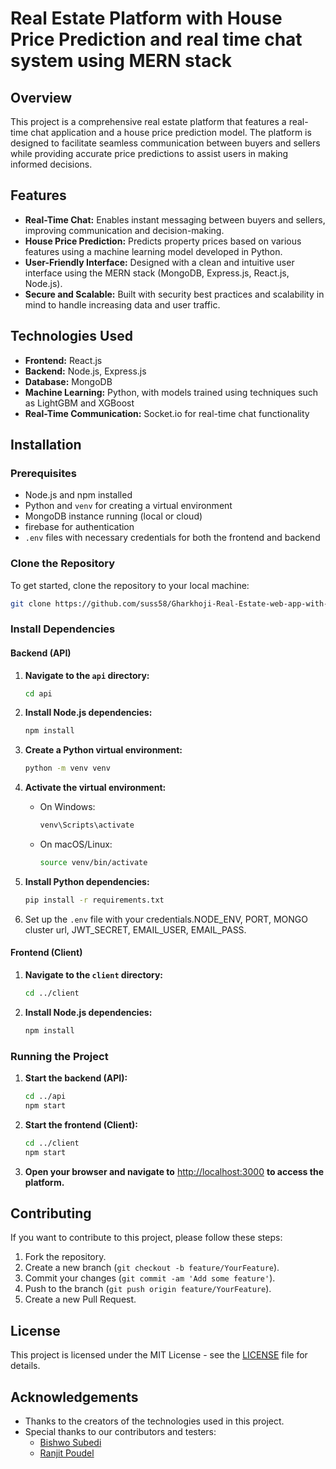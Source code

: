 

# Real Estate Platform with House Price Prediction and real time chat system using MERN stack

## Overview

This project is a comprehensive real estate platform that features a real-time chat application and a house price prediction model. The platform is designed to facilitate seamless communication between buyers and sellers while providing accurate price predictions to assist users in making informed decisions.

## Features

- **Real-Time Chat:** Enables instant messaging between buyers and sellers, improving communication and decision-making.
- **House Price Prediction:** Predicts property prices based on various features using a machine learning model developed in Python.
- **User-Friendly Interface:** Designed with a clean and intuitive user interface using the MERN stack (MongoDB, Express.js, React.js, Node.js).
- **Secure and Scalable:** Built with security best practices and scalability in mind to handle increasing data and user traffic.

## Technologies Used

- **Frontend:** React.js
- **Backend:** Node.js, Express.js
- **Database:** MongoDB
- **Machine Learning:** Python, with models trained using techniques such as LightGBM and XGBoost
- **Real-Time Communication:** Socket.io for real-time chat functionality


## Installation

### Prerequisites

- Node.js and npm installed
- Python and `venv` for creating a virtual environment
- MongoDB instance running (local or cloud)
- firebase for authentication
- `.env` files with necessary credentials for both the frontend and backend

### Clone the Repository

To get started, clone the repository to your local machine:

```bash
git clone https://github.com/suss58/Gharkhoji-Real-Estate-web-app-with-house-price-prediction-and-real-time-chat-features.git
```

### Install Dependencies

#### Backend (API)

1. **Navigate to the `api` directory:**

    ```bash
    cd api
    ```

2. **Install Node.js dependencies:**

    ```bash
    npm install
    ```

3. **Create a Python virtual environment:**

    ```bash
    python -m venv venv
    ```

4. **Activate the virtual environment:**
    - On Windows:

        ```bash
        venv\Scripts\activate
        ```
    - On macOS/Linux:

        ```bash
        source venv/bin/activate
        ```

5. **Install Python dependencies:**

    ```bash
    pip install -r requirements.txt
    ```

6. Set up the `.env` file with your credentials.NODE_ENV, 
PORT, 
MONGO cluster url, 
JWT_SECRET, 
EMAIL_USER, 
EMAIL_PASS. 


#### Frontend (Client)

1. **Navigate to the `client` directory:**

    ```bash
    cd ../client
    ```

2. **Install Node.js dependencies:**

    ```bash
    npm install
    ```


### Running the Project

1. **Start the backend (API):**

    ```bash
    cd ../api
    npm start
    ```

2. **Start the frontend (Client):**

    ```bash
    cd ../client
    npm start
    ```

3. **Open your browser and navigate to** [http://localhost:3000](http://localhost:3000) **to access the platform.**

## Contributing

If you want to contribute to this project, please follow these steps:

1. Fork the repository.
2. Create a new branch (`git checkout -b feature/YourFeature`).
3. Commit your changes (`git commit -am 'Add some feature'`).
4. Push to the branch (`git push origin feature/YourFeature`).
5. Create a new Pull Request.

## License

This project is licensed under the MIT License - see the [LICENSE](LICENSE) file for details.

## Acknowledgements

- Thanks to the creators of the technologies used in this project.
- Special thanks to our contributors and testers:
  - [Bishwo Subedi](https://github.com/BishwoSubedi)
  - [Ranjit Poudel](https://github.com/RpRanjit)
